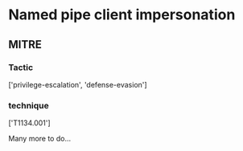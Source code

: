 # Named pipe client impersonation

## MITRE

### Tactic
['privilege-escalation', 'defense-evasion']

### technique
['T1134.001']

Many more to do...
